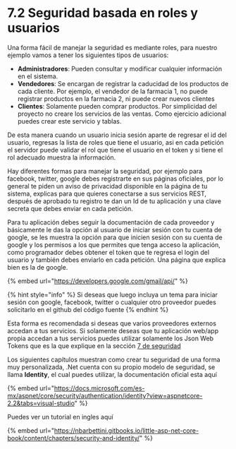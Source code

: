 # 7.2 Seguridad basada en roles y usuarios

Una forma fácil de manejar la seguridad es mediante roles, para nuestro ejemplo vamos a tener los siguientes tipos de usuarios:

* **Administradores**: Pueden consultar y modificar cualquier información en el sistema.
* **Vendedores**: Se encargan de registrar la caducidad de los productos de cada cliente. Por  ejemplo, el vendedor de la farmacia 1, no puede registrar productos en la farmacia 2, ni puede crear nuevos clientes
* **Clientes**: Solamente pueden comprar productos. Por simplicidad del proyecto no creare los servicios de las ventas. Como ejercicio adicional puedes crear este servicio y tablas.

De esta manera cuando un usuario inicia sesión aparte de regresar el id del usuario, regresas la lista de roles que tiene el usuario, asi en cada petición el servidor puede validar el rol que tiene el usuario en el token y si tiene el rol adecuado muestra la información.

Hay diferentes formas para manejar la seguridad, por ejemplo para facebook, twitter, google debes registrarte en sus páginas oficiales, por lo general te piden un aviso de privacidad disponible en la página de tu sistema, explicas para que quieres conectarse a sus servicios REST, después de aprobado tu registro te dan un Id de tu aplicación y una clave secreta que debes enviar en cada petición. 

Para tu aplicación debes seguir la documentación de cada proveedor y básicamente le das la opción al usuario de iniciar sesión con tu cuenta de google, se les muestra la opción para que inicien sesión con su cuenta de google y los permisos a los que permites que tenga acceso la aplicación, como programador debes obtener el token que te regresa el login del usuario y también debes enviarlo en cada petición. Una página que explica bien es la de google. 

{% embed url="https://developers.google.com/gmail/api/" %}

{% hint style="info" %}
Si deseas que luego incluya un tema para iniciar sesión con google, facebook, twitter o cualquier otro proveedor puedes solicitarlo   en el github del código fuente
{% endhint %}

Esta forma es recomendada si deseas que varios proveedores externos accedan a tus servicios. Si solamente deseas que tu aplicación web/app propia accedan a tus servicios puedes utilizar solamente los Json Web Tokens que es la que explique en la sección [7 de seguridad](../)

Los siguientes capítulos muestran como crear tu seguridad de una forma muy personalizada, .Net cuenta con su propio modelo de seguridad, se llama **Identity**, el cual puedes utilizar, la documentación oficial esta aquí

{% embed url="https://docs.microsoft.com/es-mx/aspnet/core/security/authentication/identity?view=aspnetcore-2.2&tabs=visual-studio" %}

Puedes ver un tutorial en ingles aquí

{% embed url="https://nbarbettini.gitbooks.io/little-asp-net-core-book/content/chapters/security-and-identity/" %}







